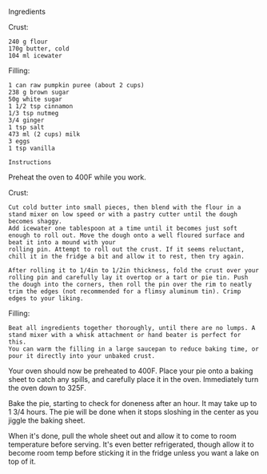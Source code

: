 Ingredients

Crust:

    240 g flour
    170g butter, cold
    104 ml icewater

Filling:

    1 can raw pumpkin puree (about 2 cups)
    238 g brown sugar
    50g white sugar
    1 1/2 tsp cinnamon
    1/3 tsp nutmeg
    3/4 ginger
    1 tsp salt
    473 ml (2 cups) milk
    3 eggs
    1 tsp vanilla
    
    Instructions
    
Preheat the oven to 400F while you work.

Crust:

    Cut cold butter into small pieces, then blend with the flour in a stand mixer on low speed or with a pastry cutter until the dough becomes shaggy. 
    Add icewater one tablespoon at a time until it becomes just soft enough to roll out. Move the dough onto a well floured surface and beat it into a mound with your 
    rolling pin. Attempt to roll out the crust. If it seems reluctant, chill it in the fridge a bit and allow it to rest, then try again. 
    
    After rolling it to 1/4in to 1/2in thickness, fold the crust over your rolling pin and carefully lay it overtop or a tart or pie tin. Push the dough into the corners, then roll the pin over the rim to neatly trim the edges (not recommended for a flimsy aluminum tin). Crimp edges to your liking.
    
Filling:

    Beat all ingredients together thoroughly, until there are no lumps. A stand mixer with a whisk attachment or hand beater is perfect for this. 
    You can warm the filling in a large saucepan to reduce baking time, or pour it directly into your unbaked crust.
    
Your oven should now be preheated to 400F. Place your pie onto a baking sheet to catch any spills, and carefully place it in the oven. Immediately turn the oven
down to 325F.

Bake the pie, starting to check for doneness after an hour. It may take up to 1 3/4 hours. The pie will be done when it stops sloshing in the center as you jiggle the baking sheet.

When it's done, pull the whole sheet out and allow it to come to room temperature before serving. It's even better refrigerated, though allow it to become room temp 
before sticking it in the fridge unless you want a lake on top of it.


    
    
